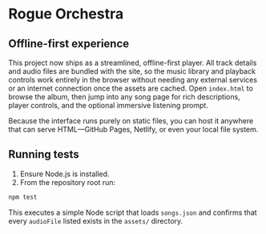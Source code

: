 # Rogue Orchestra

## Offline-first experience

This project now ships as a streamlined, offline-first player. All track details
and audio files are bundled with the site, so the music library and playback
controls work entirely in the browser without needing any external services or
an internet connection once the assets are cached. Open `index.html` to browse
the album, then jump into any song page for rich descriptions, player controls,
and the optional immersive listening prompt.

Because the interface runs purely on static files, you can host it anywhere that
can serve HTML—GitHub Pages, Netlify, or even your local file system.

## Running tests

1. Ensure Node.js is installed.
2. From the repository root run:

```bash
npm test
```

This executes a simple Node script that loads `songs.json` and confirms that
every `audioFile` listed exists in the `assets/` directory.
